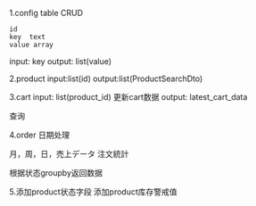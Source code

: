 1.config table CRUD
```
id
key  text
value array
```

input: key
output: list(value)

2.product
input:list(id)
output:list(ProductSearchDto)

3.cart
input: list(product_id)
更新cart数据
output: latest_cart_data

查询


4.order
日期处理

月，周，日，売上データ
注文統計

根据状态groupby返回数据



5.添加product状态字段
添加product库存警戒值
